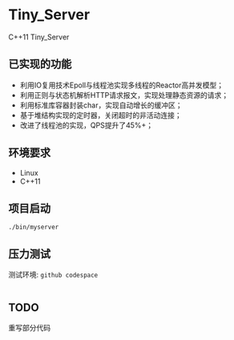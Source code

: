 # Tiny_Server
C++11 Tiny_Server

## 已实现的功能
* 利用IO复用技术Epoll与线程池实现多线程的Reactor高并发模型；
* 利用正则与状态机解析HTTP请求报文，实现处理静态资源的请求；
* 利用标准库容器封装char，实现自动增长的缓冲区；
* 基于堆结构实现的定时器，关闭超时的非活动连接；
* 改进了线程池的实现，QPS提升了45%+；

## 环境要求
* Linux
* C++11

## 项目启动
`./bin/myserver`

## 压力测试
测试环境: `github codespace`

```

```

## TODO
重写部分代码